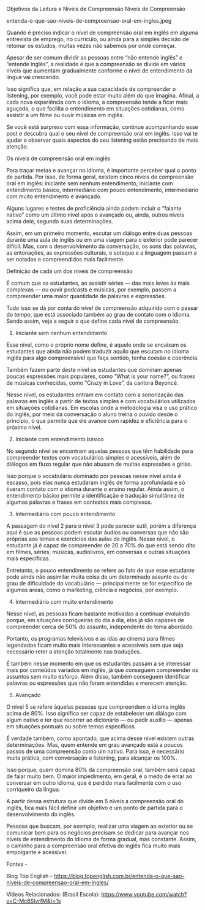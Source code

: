 Objetivos da Leitura e Níveis de Compreensão
Níveis de Compreensão

entenda-o-que-sao-niveis-de-compreensao-oral-em-ingles.jpeg

Quando é preciso indicar o nível de compreensão oral em inglês em alguma entrevista de emprego, no currículo, ou ainda para a simples decisão de retomar os estudos, muitas vezes não sabemos por onde começar.

Apesar de ser comum dividir as pessoas entre “não entende inglês” e “entende inglês”, a realidade é que a compreensão se divide em vários níveis que aumentam gradualmente conforme o nível de entendimento da língua vai crescendo.

Isso significa que, em relação a sua capacidade de compreender o listening, por exemplo, você pode estar muito além do que imagina. Afinal, a cada nova experiência com o idioma, a compreensão tende a ficar mais aguçada, o que facilita o entendimento em situações cotidianas, como assistir a um filme ou ouvir músicas em inglês.

Se você está surpreso com essa informação, continue acompanhando esse post e descubra qual o seu nível de compreensão oral em inglês. Isso vai te ajudar a observar quais aspectos do seu listening estão precisando de mais atenção.

Os níveis de compreensão oral em inglês

Para traçar metas e avançar no idioma, é importante perceber qual o ponto de partida. Por isso, de forma geral, existem cinco níveis de compreensão oral em inglês: iniciante sem nenhum entendimento, iniciante com entendimento básico, intermediário com pouco entendimento, intermediário com muito entendimento e avançado.

Alguns lugares e testes de proficiência ainda podem incluir o “falante nativo” como um último nível após o avançado ou, ainda, outros níveis acima dele, segundo suas determinações.

Assim, em um primeiro momento, escutar um diálogo entre duas pessoas durante uma aula de inglês ou em uma viagem para o exterior pode parecer difícil. Mas, com o desenvolvimento da conversação, os sons das palavras, as entonações, as expressões culturais, o sotaque e a linguagem passam a ser notados e compreendidos mais facilmente.

Definição de cada um dos níveis de compreensão

É comum que os estudantes, ao assistir séries — das mais leves às mais complexas — ou ouvir podcasts e músicas, por exemplo, passem a compreender uma maior quantidade de palavras e expressões.

Tudo isso se dá por conta do nível de compreensão adquirido com o passar do tempo, que está associado também ao grau de contato com o idioma. Sendo assim, veja a seguir o que define cada nível de compreensão.

1. Iniciante sem nenhum entendimento

Esse nível, como o próprio nome define, é aquele onde se encaixam os estudantes que ainda não podem traduzir aquilo que escutam no idioma inglês para algo compreensível que faça sentido, tenha coesão e coerência.

Também fazem parte deste nível os estudantes que dominam apenas poucas expressões mais populares, como “What is your name?”, ou frases de músicas conhecidas, como “Crazy in Love”, da cantora Beyoncé.

Nesse nível, os estudantes entram em contato com a sonorização das palavras em inglês a partir de textos simples e com vocabulários utilizados em situações cotidianas. Em escolas onde a metodologia visa o uso prático do inglês, por meio da conversação o aluno treina o ouvido desde o princípio, o que permite que ele avance com rapidez e eficiência para o próximo nível.

2. Iniciante com entendimento básico

No segundo nível se encontram aquelas pessoas que têm habilidade para compreender textos com vocabulários simples e acessíveis, além de diálogos em fluxo regular que não abusam de muitas expressões e gírias.

Isso porque o vocabulário dominado por pessoas nesse nível ainda é escasso, pois elas nunca estudaram inglês de forma aprofundada e só tiveram contato com o idioma durante o ensino regular. Ainda assim, o entendimento básico permite a identificação e tradução simultânea de algumas palavras e frases em contextos mais complexos.

3. Intermediário com pouco entendimento

A passagem do nível 2 para o nível 3 pode parecer sutil, porém a diferença aqui é que as pessoas podem escutar áudios ou conversas que não são próprias aos temas e exercícios das aulas de inglês. Nesse nível, o estudante já é capaz de compreender de 20 a 70% do que está sendo dito em filmes, séries, músicas, audiolivros, em conversas e outras situações mais específicas.

Entretanto, o pouco entendimento se refere ao fato de que esse estudante pode ainda não assimilar muita coisa de um determinado assunto ou do grau de dificuldade do vocabulário — principalmente se for específico de algumas áreas, como o marketing, ciência e negócios, por exemplo.

4. Intermediário com muito entendimento

Nesse nível, as pessoas ficam bastante motivadas a continuar evoluindo porque, em situações corriqueiras do dia a dia, elas já são capazes de compreender cerca de 50% do assunto, independente do tema abordado.

Portanto, os programas televisivos e as idas ao cinema para filmes legendados ficam muito mais interessantes e acessíveis sem que seja necessário reter a atenção totalmente nas traduções.

É também nesse momento em que os estudantes passam a se interessar mais por conteúdos variados em inglês, já que conseguem compreender os assuntos sem muito esforço. Além disso, também conseguem identificar palavras ou expressões que não foram entendidas e merecem atenção.

5. Avançado

O nível 5 se refere àquelas pessoas que compreendem o idioma inglês acima de 80%. Isso significa ser capaz de estabelecer um diálogo com algum nativo e ter que recorrer ao dicionário — ou pedir auxílio — apenas em situações pontuais ou sobre temas específicos.

É verdade também, como apontado, que acima desse nível existem outras determinações. Mas, quem entende em grau avançado está a poucos passos de uma compreensão como um nativo. Para isso, é necessário muita prática, com conversação e listening, para alcançar os 100%.

Isso porque, quem domina 80% da compreensão oral, também será capaz de falar muito bem. O maior impedimento, em geral, é o medo de errar ao conversar em outro idioma, que é perdido mais facilmente com o uso corriqueiro da língua.

A partir dessa estrutura que divide em 5 níveis a compreensão oral do inglês, fica mais fácil definir um objetivo e um ponto de partida para o desenvolvimento do inglês.

Pessoas que buscam, por exemplo, realizar uma viagem ao exterior ou se comunicar bem para os negócios precisam se dedicar para avançar nos níveis de entendimento do idioma de forma gradual, mas constante. Assim, o caminho para a compreensão oral efetiva do inglês fica muito mais empolgante e acessível.

Fontes -

Blog Top English - https://blog.topenglish.com.br/entenda-o-que-sao-niveis-de-compreensao-oral-em-ingles/

Vídeos Relacionados:
(Brasil Escola):
https://www.youtube.com/watch?v=C-Mc6SlvrfM&t=1s
